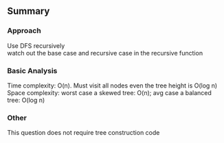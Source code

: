 ## Summary

### Approach
Use DFS recursively  
watch out the base case and recursive case in the recursive function 

### Basic Analysis
Time complexity: O(n). Must visit all nodes even the tree height is O(log n)  
Space complexity: worst case a skewed tree: O(n); avg case a balanced tree: O(log n)

### Other
This question does not require tree construction code 